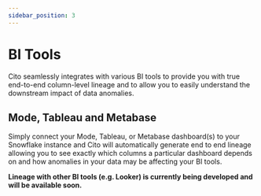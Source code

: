 ```yaml
---
sidebar_position: 3
---
```


# BI Tools

Cito seamlessly integrates with various BI tools to provide you with true end-to-end column-level lineage and to allow you to easily understand the downstream impact of data anomalies.

## Mode, Tableau and Metabase

Simply connect your Mode, Tableau, or Metabase dashboard(s) to your Snowflake instance and Cito will automatically generate end to end lineage allowing you to see exactly which columns a particular dashboard depends on and how anomalies in your data may be affecting your BI tools.

**Lineage with other BI tools (e.g. Looker) is currently being developed and will be available soon.**
